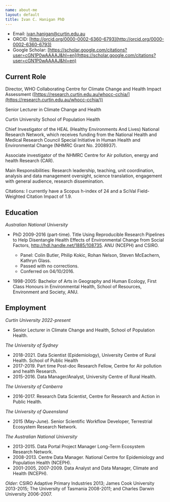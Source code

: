 ```yaml
---
name: about-me
layout: default
title: Ivan C. Hanigan PhD
---
```


- Email: ivan.hanigan@curtin.edu.au
- ORCID: [http://orcid.org/0000-0002-6360-6793](http://orcid.org/0000-0002-6360-6793)
- Google Scholar: [https://scholar.google.com/citations?user=cGN1P0wAAAAJ&hl=en](https://scholar.google.com/citations?user=cGN1P0wAAAAJ&hl=en)

## Current Role

Director, WHO Collaborating Centre for Climate Change and Health Impact Assessment ([https://research.curtin.edu.au/whocc-cchia/](https://research.curtin.edu.au/whocc-cchia/))

Senior Lecturer in Climate Change and Health

Curtin University School of Population Health

Chief Investigator of the HEAL (Healthy Environments And Lives) National Research Network, which receives funding from the National Health and Medical Research Council Special Initiative in Human Health and Environmental Change (NHMRC Grant No. 2008937).

Associate investigator of the NHMRC Centre for Air pollution, energy and health Research (CAR).

Main Responsibilities: Research leadership, teaching, unit coordination, analysis and data management oversight, science translation, engagement with general audience, research dissemination.

Citations: I currently have a Scopus h-index of 24 and a SciVal Field-Weighted Citation Impact of 1.9.

## Education

*Australian National University*

- PhD 2009-2016 (part-time). Title Using Reproducible Research Pipelines to Help Disentangle Health Effects of Environmental Change from Social Factors, http://hdl.handle.net/1885/108735. ANU (NCEPH) and CSIRO. 

    - Panel: Colin Butler, Philip Kokic, Rohan Nelson, Steven McEachern, Kathryn Glass. 
    - Passed with no corrections. 
    - Conferred on 04/10/2016.

- 1998-2005: Bachelor of Arts in Geography and Human Ecology, First Class Honours in Environmental Health, School of Resources, Environment and Society, ANU.

## Employment

*Curtin University 2022-present*

- Senior Lecturer in Climate Change and Health, School of Population Health.

*The University of Sydney*

- 2018-2021. Data Scientist (Epidemiology), University Centre of Rural Health. School of Public Health
- 2017-2019. Part time Post-doc Research Fellow, Centre for Air pollution and health Research.
- 2015-2016. Data Manager/Analyst, University Centre of Rural Health.

*The University of Canberra*

- 2016-2017. Research Data Scientist, Centre for Research and Action in Public Health.

*The University of Queensland*

- 2015 (May-June). Senior Scientific Workflow Developer, Terrestrial Ecosystem Research Network.

*The Australian National University*

- 2013-2015. Data Portal Project Manager Long-Term Ecosystem Research Network. 
- 2008-2013. Centre Data Manager. National Centre for Epidemiology and Population Health (NCEPH). 
- 2001-2005, 2007-2009. Data Analyst and Data Manager, Climate and Health (NCEPH).



*Older:* CSIRO Adaptive Primary Industries 2013; James Cook University 2013-2015; The University of Tasmania 2008-2011; and Charles Darwin University 2006-2007. 
